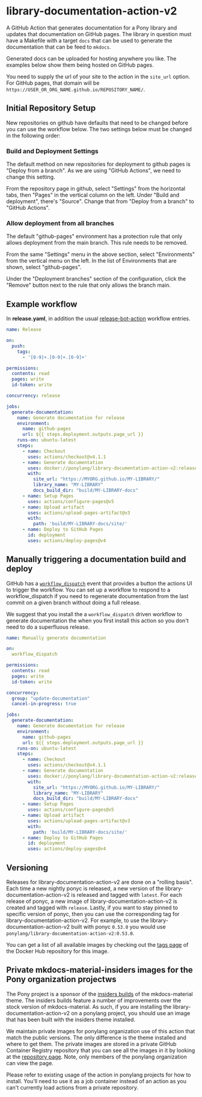 # library-documentation-action-v2

A GitHub Action that generates documentation for a Pony library and updates that documentation on GitHub pages. The library in question must have a Makefile with a target `docs` that can be used to generate the documentation that can be feed to `mkdocs`.

Generated docs can be uploaded for hosting anywhere you like. The examples below show them being hosted on GitHub pages.

You need to supply the url of your site to the action in the `site_url` option. For GitHub pages, that domain will be `https://USER_OR_ORG_NAME.github.io/REPOSITORY_NAME/`.

## Initial Repository Setup

New repositories on github have defaults that need to be changed before you can use the workflow below.  The two settings below must be changed in the following order:

### Build and Deployment Settings

The default method on new repositories for deployment to github pages is "Deploy from a branch".  As we are using "GitHub Actions", we need to change this setting.

From the repository page in github, select "Settings" from the horizontal tabs, then "Pages" in the vertical column on the left.  Under "Build and deployment", there's "Source".  Change that from "Deploy from a branch" to "GitHub Actions".

### Allow deployment from all branches

The default "github-pages" environment has a protection rule that only allows deployment from the main branch. This rule needs to be removed.

From the same "Settings" menu in the above section, select "Environments" from the vertical menu on the left. In the list of Environments that are shown, select "github-pages".

Under the "Deployment branches" section of the configuration, click the "Remove" button next to the rule that only allows the branch main.

## Example workflow

In **release.yaml**, in addition the usual [release-bot-action](https://github.com/ponylang/release-bot-action) workflow entries.

```yml
name: Release

on:
  push:
    tags:
      - '[0-9]+.[0-9]+.[0-9]+'

permissions:
  contents: read
  pages: write
  id-token: write

concurrency: release

jobs:
  generate-documentation:
    name: Generate documentation for release
    environment:
      name: github-pages
      url: ${{ steps.deployment.outputs.page_url }}
    runs-on: ubuntu-latest
    steps:
      - name: Checkout
        uses: actions/checkout@v4.1.1
      - name: Generate documentation
        uses: docker://ponylang/library-documentation-action-v2:release
        with:
          site_url: "https://MYORG.github.io/MY-LIBRARY/"
          library_name: "MY-LIBRARY"
          docs_build_dir: "build/MY-LIBRARY-docs"
      - name: Setup Pages
        uses: actions/configure-pages@v5
      - name: Upload artifact
        uses: actions/upload-pages-artifact@v3
        with:
          path: 'build/MY-LIBRARY-docs/site/'
      - name: Deploy to GitHub Pages
        id: deployment
        uses: actions/deploy-pages@v4
```

## Manually triggering a documentation build and deploy

GitHub has a [`workflow_dispatch`](https://docs.github.com/en/actions/reference/events-that-trigger-workflows#workflow_dispatch) event that provides a button the actions UI to trigger the workflow. You can set up a workflow to respond to a workflow_dispatch if you need to regenerate documentation from the last commit on a given branch without doing a full release.

We suggest that you install the a `workflow_dispatch` driven workflow to generate documentation the when you first install this action so you don't need to do a superfluous release.

```yml
name: Manually generate documentation

on:
  workflow_dispatch

permissions:
  contents: read
  pages: write
  id-token: write

concurrency:
  group: "update-documentation"
  cancel-in-progress: true

jobs:
  generate-documentation:
    name: Generate documentation for release
    environment:
      name: github-pages
      url: ${{ steps.deployment.outputs.page_url }}
    runs-on: ubuntu-latest
    steps:
      - name: Checkout
        uses: actions/checkout@v4.1.1
      - name: Generate documentation
        uses: docker://ponylang/library-documentation-action-v2:release
        with:
          site_url: "https://MYORG.github.io/MY-LIBRARY/"
          library_name: "MY-LIBRARY"
          docs_build_dir: "build/MY-LIBRARY-docs"
      - name: Setup Pages
        uses: actions/configure-pages@v5
      - name: Upload artifact
        uses: actions/upload-pages-artifact@v3
        with:
          path: 'build/MY-LIBRARY-docs/site/'
      - name: Deploy to GitHub Pages
        id: deployment
        uses: actions/deploy-pages@v4
```

## Versioning

Releases for library-documentation-action-v2 are done on a "rolling basis". Each time a new nightly ponyc is released, a new version of the library-documentation-action-v2 is released and tagged with `latest`. For each release of ponyc, a new image of library-documentation-action-v2 is created and tagged with `release`. Lastly, if you want to stay pinned to specific version of ponyc, then you can use the corresponding tag for library-documentation-action-v2. For example, to use the library-documentation-action-v2 built with ponyc `0.53.0` you would use `ponylang/library-documentation-action-v2:0.53.0`.

You can get a list of all available images by checking out the [tags page](https://hub.docker.com/r/ponylang/library-documentation-action-v2/tags) of the Docker Hub repository for this image.

## Private mkdocs-material-insiders images for the Pony organization projectws

The Pony project is a sponsor of the [insiders builds](https://squidfunk.github.io/mkdocs-material/insiders/) of the mkdocs-material theme. The insiders builds feature a number of improvements over the stock version of mkdocs-material. As such, if you are installing the library-documentation-action-v2 on a ponylang project, you should use an image that has been built with the insiders theme installed.

We maintain private images for ponylang organization use of this action that match the public versions. The only difference is the theme installed and where to get them. The private images are stored in a private GitHub Container Registry repository that you can see all the images in it by looking at the [repository page](https://github.com/ponylang/library-documentation-action-v2/pkgs/container/library-documentation-action-v2). Note, only members of the ponylang organization can view the page.

Please refer to existing usage of the action in ponylang projects for how to install. You'll need to use it as a job container instead of an action as you can't currently load actions from a private repository.
